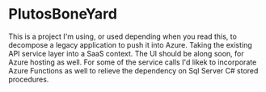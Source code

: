 # PlutosBoneYard

This is a project I'm using, or used depending when you read this, to decompose a legacy application to push it into Azure.  Taking the existing API service layer into a SaaS context.  The UI should be along soon, for Azure hosting as well.  For some of the service calls I'd likek to incorporate Azure Functions as well to relieve the dependency on Sql Server C# stored procedures.
